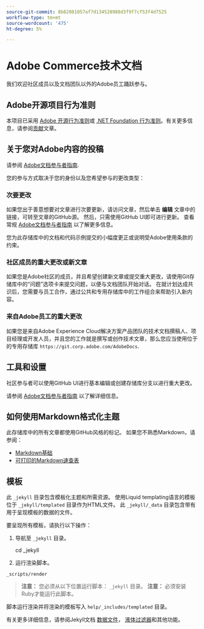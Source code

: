 ```yaml
---
source-git-commit: 8b82081057af7d134528988d3f9f7cf53f4d7525
workflow-type: tm+mt
source-wordcount: '475'
ht-degree: 5%

---
```

# Adobe Commerce技术文档

我们欢迎社区成员以及文档团队以外的Adobe员工踊跃参与。

## Adobe开源项目行为准则

本项目已采用 [Adobe 开源行为准则](code-of-conduct.md)或 [.NET Foundation 行为准则](https://dotnetfoundation.org/code-of-conduct)。有关更多信息，请参阅[贡献](contributing.md)文章。

## 关于您对Adobe内容的投稿

请参阅 [Adobe文档参与者指南](https://experienceleague.adobe.com/docs/contributor/contributor-guide/introduction.html).

您的参与方式取决于您的身份以及您希望参与的更改类型：

### 次要更改

如果您出于善意想要对文章进行次要更新，请访问文章，然后单击 **编辑** 文章中的链接，可转至文章的GitHub源。 然后，只需使用GitHub UI即可进行更新。 查看常规 [Adobe文档参与者指南](https://experienceleague.adobe.com/docs/contributor/contributor-guide/introduction.html) 以了解更多信息。

您为此存储库中的文档和代码示例提交的小幅度更正或说明受Adobe使用条款的约束。

### 社区成员的重大更改或新文章

如果您是Adobe社区的成员，并且希望创建新文章或提交重大更改，请使用Git存储库中的“问题”选项卡来提交问题，以便与文档团队开始对话。 在就计划达成共识后，您需要与员工合作，通过公共和专用存储库中的工作组合来帮助引入新内容。

<!--
If you submit a pull request with significant changes to documentation and code examples, you'll see a message in the pull request asking you to submit an online contribution license agreement (CLA). We need you to complete the online form before we can review your pull request.
-->

### 来自Adobe员工的重大更改

如果您是来自Adobe Experience Cloud解决方案产品团队的技术文档撰稿人、项目经理或开发人员，并且您的工作就是撰写或创作技术文章，那么您应当使用位于的专用存储库 `https://git.corp.adobe.com/AdobeDocs`.

<!--Employees from other parts of the Adobe world should use the public repo for minor updates.-->

## 工具和设置

社区参与者可以使用GitHub UI进行基本编辑或创建存储库分支以进行重大更改。

请参阅 [Adobe文档参与者指南](https://experienceleague.adobe.com/docs/contributor/contributor-guide/introduction.html) 以了解详细信息。

## 如何使用Markdown格式化主题

此存储库中的所有文章都使用GitHub风格的标记。 如果您不熟悉Markdown，请参阅：

* [Markdown基础](https://help.github.com/articles/getting-started-with-writing-and-formatting-on-github/)
* [可打印的Markdown速查表](https://guides.github.com/pdfs/markdown-cheatsheet-online.pdf)

## 模板

此 `_jekyll` 目录包含模板化主题和所需资源。
使用Liquid templating语言的模板位于 `_jekyll/templated` 目录作为HTML文件。
此 `_jekyll/_data` 目录包含带有用于呈现模板的数据的文件。

要呈现所有模板，请执行以下操作：

1. 导航至 `_jekyll` 目录。

   cd _jekyll

1. 运行渲染脚本。

```
_scripts/render
```

> **注意：** 您必须从以下位置运行脚本： `_jekyll` 目录。
> **注意：** 必须安装Ruby才能运行此脚本。

脚本运行渲染并将渲染的模板写入 `help/_includes/templated` 目录。

有关更多详细信息，请参阅Jekyll文档 [数据文件](https://jekyllrb.com/docs/datafiles)， [液体过滤器](https://jekyllrb.com/docs/liquid/filters/)和其他功能。
